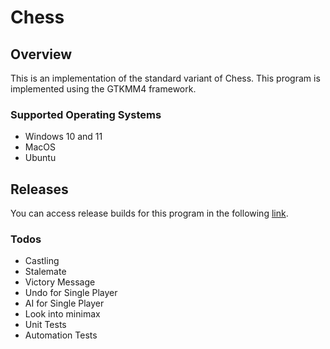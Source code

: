 # Chess

## Overview

This is an implementation of the standard variant of Chess. This program is implemented using the GTKMM4 framework. 

### Supported Operating Systems
- Windows 10 and 11
- MacOS
- Ubuntu

## Releases

You can access release builds for this program in the following [link](https://github.com).

### Todos
- Castling
- Stalemate
- Victory Message
- Undo for Single Player
- AI for Single Player
- Look into minimax 
- Unit Tests
- Automation Tests
